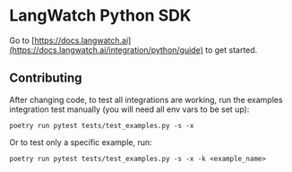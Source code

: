 # LangWatch Python SDK

Go to [https://docs.langwatch.ai](https://docs.langwatch.ai/integration/python/guide) to get started.

## Contributing

After changing code, to test all integrations are working, run the examples integration test manually (you will need all env vars to be set up):

```
poetry run pytest tests/test_examples.py -s -x
```

Or to test only a specific example, run:

```
poetry run pytest tests/test_examples.py -s -x -k <example_name>
```